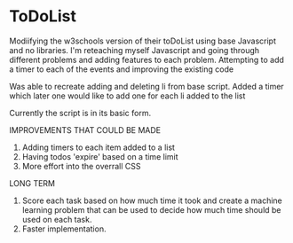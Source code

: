 # ToDoList
Modiifying the w3schools version of their toDoList using base Javascript and no libraries. I'm reteaching myself Javascript and going through different problems and adding features to each problem. 
Attempting to add a timer to each of the events and improving the existing code

Was able to recreate adding and deleting li from base script. 
Added a timer which later one would like to add one for each li added to the list

Currently the script is in its basic form. 


IMPROVEMENTS THAT COULD BE MADE
1. Adding timers to each item added to a list
2. Having todos 'expire' based on a time limit
3. More effort into the overrall CSS


LONG TERM
1. Score each task based on how much time it took and create a machine learning problem that can be used to decide how much time should be used on each task. 
2. Faster implementation.
